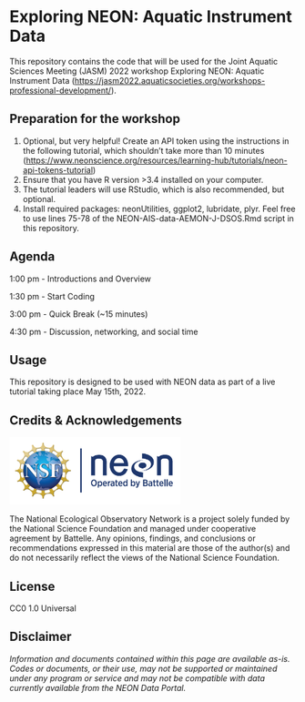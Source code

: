Exploring NEON: Aquatic Instrument Data
================

<!-- README.md is generated from README.Rmd. Please edit that file -->
<!-- ****** Description ****** -->

This repository contains the code that will be used for the Joint
Aquatic Sciences Meeting (JASM) 2022 workshop Exploring NEON: Aquatic
Instrument Data
(<https://jasm2022.aquaticsocieties.org/workshops-professional-development/>).

<!-- ****** Prep ****** -->

## Preparation for the workshop

1.  Optional, but very helpful! Create an API token using the
    instructions in the following tutorial, which shouldn’t take more
    than 10 minutes
    (<https://www.neonscience.org/resources/learning-hub/tutorials/neon-api-tokens-tutorial>)
2.  Ensure that you have R version >3.4 installed on your computer.
3.  The tutorial leaders will use RStudio, which is also recommended,
    but optional.
4.  Install required packages: neonUtilities, ggplot2, lubridate, plyr.
    Feel free to use lines 75-78 of the NEON-AIS-data-AEMON-J-DSOS.Rmd
    script in this repository.

<!-- ****** Agenda ****** -->

## Agenda

1:00 pm - Introductions and Overview

1:30 pm - Start Coding

3:00 pm - Quick Break (\~15 minutes)

4:30 pm - Discussion, networking, and social time

<!-- ****** Usage ****** -->

## Usage

This repository is designed to be used with NEON data as part of a live
tutorial taking place May 15th, 2022.

<!-- ****** Acknowledgements ****** -->

## Credits & Acknowledgements

<!-- HTML tags to produce image, resize, add hyperlink. -->
<!-- ONLY WORKS WITH HTML or GITHUB documents -->

<a href="http://www.neonscience.org/">
<img src="logo.png" width="300px" /> </a>

<!-- Acknowledgements text -->

The National Ecological Observatory Network is a project solely funded
by the National Science Foundation and managed under cooperative
agreement by Battelle. Any opinions, findings, and conclusions or
recommendations expressed in this material are those of the author(s)
and do not necessarily reflect the views of the National Science
Foundation.

<!-- ****** License ****** -->

## License

CC0 1.0 Universal

<!-- ****** Disclaimer ****** -->

## Disclaimer

*Information and documents contained within this page are available
as-is. Codes or documents, or their use, may not be supported or
maintained under any program or service and may not be compatible with
data currently available from the NEON Data Portal.*
